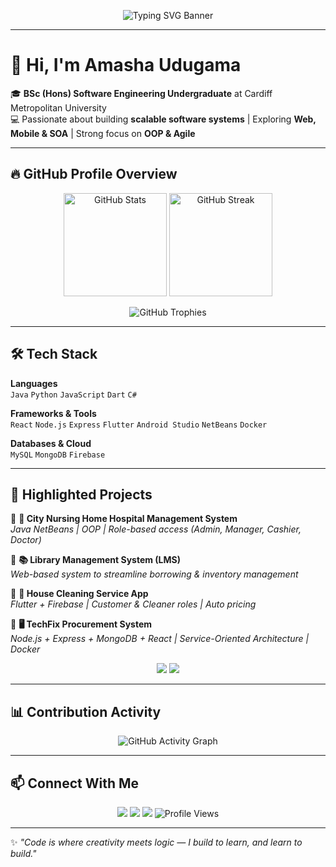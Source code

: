 <!-- Animated Typing Banner -->
<p align="center">
  <img src="https://readme-typing-svg.herokuapp.com?font=Fira+Code&size=32&duration=3000&pause=1000&color=8A2BE2&center=true&vCenter=true&width=700&lines=Hi%2C+I'm+Amasha+Udugama!;Software+Engineering+Undergraduate;Full-Stack+Developer+%7C+Tech+Enthusiast;Passionate+About+Innovation+%26+Technology;Let's+Build+Something+Amazing+🚀" alt="Typing SVG Banner" />
</p>

---

# 👋 Hi, I'm Amasha Udugama  

🎓 **BSc (Hons) Software Engineering Undergraduate** at Cardiff Metropolitan University  
💻 Passionate about building **scalable software systems** | Exploring **Web, Mobile & SOA** | Strong focus on **OOP & Agile**  

---

## 🔥 GitHub Profile Overview  

<p align="center">
  <img src="https://github-readme-stats.vercel.app/api?username=AmashaUdugama&show_icons=true&theme=tokyonight" alt="GitHub Stats" height="165"/>
  <img src="https://github-readme-streak-stats.herokuapp.com/?user=AmashaUdugama&theme=tokyonight" alt="GitHub Streak" height="165"/>
</p>  

<p align="center">
  <img src="https://github-profile-trophy.vercel.app/?username=AmashaUdugama&theme=onedark&row=1&column=7" alt="GitHub Trophies" />
</p>  

---

## 🛠 Tech Stack  

**Languages**  
`Java` `Python` `JavaScript` `Dart` `C#`  

**Frameworks & Tools**  
`React` `Node.js` `Express` `Flutter` `Android Studio` `NetBeans` `Docker`  

**Databases & Cloud**  
`MySQL` `MongoDB` `Firebase`  

---

## 🌟 Highlighted Projects  

🔹 **🏥 City Nursing Home Hospital Management System**  
*Java NetBeans | OOP | Role-based access (Admin, Manager, Cashier, Doctor)*  

🔹 **📚 Library Management System (LMS)**  
*Web-based system to streamline borrowing & inventory management*  

🔹 **🧹 House Cleaning Service App**  
*Flutter + Firebase | Customer & Cleaner roles | Auto pricing*  

🔹 **🖥️ TechFix Procurement System**  
*Node.js + Express + MongoDB + React | Service-Oriented Architecture | Docker*  

<p align="center">
  <a href="https://github.com/AmashaUdugama?tab=repositories"><img src="https://github-readme-stats.vercel.app/api/pin/?username=AmashaUdugama&repo=Hospital-Management-System&theme=tokyonight" /></a>
  <a href="https://github.com/AmashaUdugama?tab=repositories"><img src="https://github-readme-stats.vercel.app/api/pin/?username=AmashaUdugama&repo=Library-Management-System&theme=tokyonight" /></a>
</p>  

---

## 📊 Contribution Activity  

<p align="center">
  <img src="https://github-readme-activity-graph.vercel.app/graph?username=AmashaUdugama&theme=tokyo-night" alt="GitHub Activity Graph" />
</p>  

---

## 📫 Connect With Me  

<p align="center">
  <a href="https://www.linkedin.com/in/amasha-udugama"><img src="https://img.shields.io/badge/LinkedIn-0A66C2?logo=linkedin&logoColor=white" /></a>
  <a href="mailto:amasha.udugama@example.com"><img src="https://img.shields.io/badge/Email-D14836?logo=gmail&logoColor=white" /></a>
  <a href="https://github.com/AmashaUdugama"><img src="https://img.shields.io/badge/GitHub-171515?logo=github&logoColor=white" /></a>
  <img src="https://komarev.com/ghpvc/?username=AmashaUdugama&label=Profile%20Views&color=blueviolet&style=flat" alt="Profile Views"/>
</p>  

---

✨ *"Code is where creativity meets logic — I build to learn, and learn to build."*  
